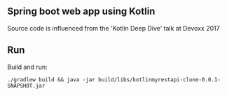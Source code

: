 ## Spring boot web app using Kotlin

Source code is influenced from the 'Kotlin Deep Dive' talk at Devoxx 2017

## Run
Build and run:    

```
./gradlew build && java -jar build/libs/kotlinmyrestapi-clone-0.0.1-SNAPSHOT.jar
```

